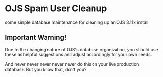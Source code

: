 # OJS Spam User Cleanup
some simple database maintenance for cleaning up an OJS 3.11x install

## Important Warning!
Due to the changing nature of OJS's database organization, you should use these as helpful suggestions and adjust accordingly for your own needs. 

And never never never never never do this on your live production database. But you know that, don't you?
